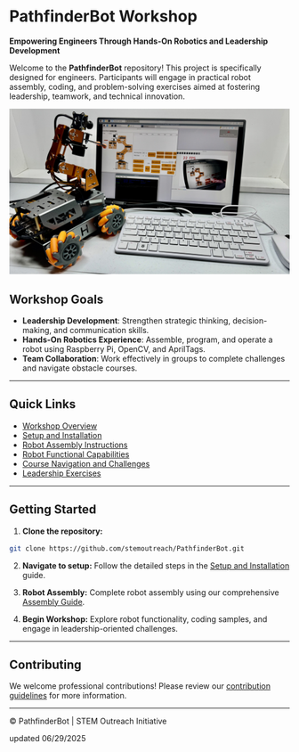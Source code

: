 # PathfinderBot Workshop

**Empowering Engineers Through Hands-On Robotics and Leadership Development**

Welcome to the **PathfinderBot** repository! This project is specifically designed for engineers. Participants will engage in practical robot assembly, coding, and problem-solving exercises aimed at fostering leadership, teamwork, and technical innovation.

<img src="/zzimages/2025Setup500Robot.jpg" width="600" > 

## Workshop Goals

* **Leadership Development**: Strengthen strategic thinking, decision-making, and communication skills.
* **Hands-On Robotics Experience**: Assemble, program, and operate a robot using Raspberry Pi, OpenCV, and AprilTags.
* **Team Collaboration**: Work effectively in groups to complete challenges and navigate obstacle courses.

---

## Quick Links

* [Workshop Overview](Workshop_Overview.md)
* [Setup and Installation](Setup_and_Installation/RaspberryPi_Setup.md)
* [Robot Assembly Instructions](Robot_Build_Instructions/Assembly_Guide.md)
* [Robot Functional Capabilities](Robot_Functionality/OpenCV_Basics.md)
* [Course Navigation and Challenges](Course_Navigation_and_Challenges/Navigation_with_AprilTags.md)
* [Leadership Exercises](Team_Building_and_Leadership/Team_Building_Exercises.md)

---

## Getting Started

1. **Clone the repository:**

```bash
git clone https://github.com/stemoutreach/PathfinderBot.git
```

2. **Navigate to setup:**
   Follow the detailed steps in the [Setup and Installation](Setup_and_Installation/RaspberryPi_Setup.md) guide.

3. **Robot Assembly:**
   Complete robot assembly using our comprehensive [Assembly Guide](Robot_Build_Instructions/Assembly_Guide.md).

4. **Begin Workshop:**
   Explore robot functionality, coding samples, and engage in leadership-oriented challenges.

---

## Contributing

We welcome professional contributions! Please review our [contribution guidelines](CONTRIBUTING.md) for more information.

---

© PathfinderBot | STEM Outreach Initiative

updated 06/29/2025
